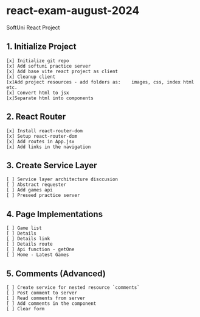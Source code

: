 # react-exam-august-2024
SoftUni React Project

## 1. Initialize Project
    [x] Initialize git repo
    [x] Add softuni practice server
    [x] Add base vite react project as client
    [x] Cleanup client
    [x]Add project resources - add folders as:    images, css, index html etc.
    [x] Convert html to jsx
    [x]Separate html into components
## 2. React Router
    [x] Install react-router-dom
    [x] Setup react-router-dom
    [x] Add routes in App.jsx
    [x] Add links in the navigation
## 3. Create Service Layer
    [ ] Service layer architecture disccusion
    [ ] Abstract requester
    [ ] Add games api
    [ ] Preseed practice server
## 4. Page Implementations
    [ ] Game list
    [ ] Details
    [ ] Details link
    [ ] Details route
    [ ] Api function - getOne
    [ ] Home - Latest Games
## 5. Comments (Advanced)
    [ ] Create service for nested resource `comments`
    [ ] Post comment to server
    [ ] Read comments from server
    [ ] Add comments in the component
    [ ] Clear form
